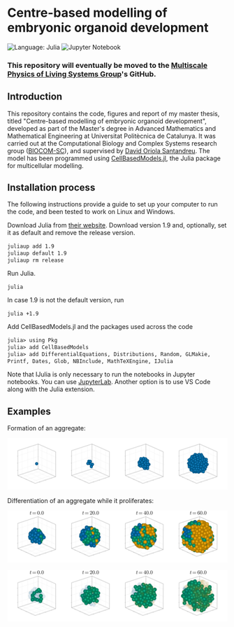 # Centre-based modelling of embryonic organoid development

![Language: Julia](https://img.shields.io/badge/language-Julia-ed207b)
![Jupyter Notebook](https://img.shields.io/badge/Notebook-Jupyter-f37821)

### This repository will eventually be moved to the [Multiscale Physics of Living Systems Group](https://github.com/MPoLS-lab)'s GitHub.

## Introduction

This repository contains the code, figures and report of my master thesis, titled "Centre-based modelling of embryonic organoid development", developed as part of the Master's degree in Advanced Mathematics and Mathematical Engineering at Universitat Politècnica de Catalunya. It was carried out at the Computational Biology and Complex Systems research group ([BIOCOM-SC](https://biocomsc.upc.edu/en)), and supervised by [David Oriola Santandreu](https://davidoriola.mystrikingly.com/). The model has been programmed using [CellBasedModels.jl](https://github.com/dsb-lab/CellBasedModels.jl), the Julia package for multicellular modelling.

## Installation process

The following instructions provide a guide to set up your computer to run the code, and been tested to work on Linux and Windows.

Download Julia from [their website](https://julialang.org/downloads/). Download version 1.9 and, optionally, set it as default and remove the release version.

```
juliaup add 1.9
juliaup default 1.9
juliaup rm release
```

Run Julia.
```
julia
```
In case 1.9 is not the default version, run
```
julia +1.9
```

Add CellBasedModels.jl and the packages used across the code
```julia-repl
julia> using Pkg
julia> add CellBasedModels
julia> add DifferentialEquations, Distributions, Random, GLMakie, Printf, Dates, Glob, NBInclude, MathTeXEngine, IJulia
```
Note that IJulia is only necessary to run the notebooks in Jupyter notebooks. You can use [JupyterLab](https://jupyter.org/install). Another option is to use VS Code along with the Julia extension.

## Examples

Formation of an aggregate:

![](https://github.com/villegas-morral/masters-thesis/blob/d086ff95580073c4d3a6a28fdd8cde3903875bc3/figures/400-example-program/400-aggregate-formation.png)

Differentiation of an aggregate while it proliferates:

![](https://github.com/villegas-morral/masters-thesis/blob/d086ff95580073c4d3a6a28fdd8cde3903875bc3/figures/411-diff-adhesion-growing/411-aggregate-afaster-all.png)

![](https://github.com/villegas-morral/masters-thesis/blob/d086ff95580073c4d3a6a28fdd8cde3903875bc3/figures/411-diff-adhesion-growing/411-aggregate-afaster-b.png)
